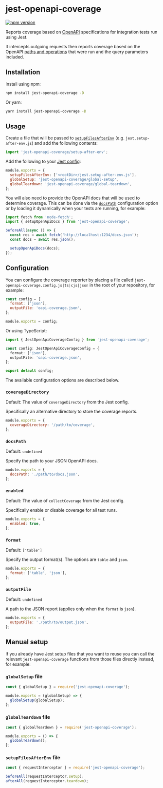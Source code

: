 # jest-openapi-coverage

[![npm version](https://badge.fury.io/js/jest-openapi-coverage.svg)](https://badge.fury.io/js/jest-openapi-coverage)

Reports coverage based on [OpenAPI](https://swagger.io/specification/) specifications
for integration tests run using Jest.

It intercepts outgoing requests then reports coverage based on the OpenAPI
[paths and operations](https://swagger.io/docs/specification/paths-and-operations/)
that were run and the query parameters included.

## Installation

Install using npm:

```sh
npm install jest-openapi-coverage -D
```

Or yarn:

```sh
yarn install jest-openapi-coverage -D
```

## Usage

Create a file that will be passed to [`setupFilesAfterEnv`](https://jestjs.io/docs/configuration#setupfilesafterenv-array) (e.g. `jest.setup-after-env.js`) and add
the following contents:

```js
import 'jest-openapi-coverage/setup-after-env';
```

Add the following to your [Jest config](https://jestjs.io/docs/configuration):

```js
module.exports = {
  setupFilesAfterEnv: ['<rootDir>/jest.setup-after-env.js'],
  globalSetup: 'jest-openapi-coverage/global-setup',
  globalTeardown: 'jest-openapi-coverage/global-teardown',
};
```

You will also need to provide the OpenAPI docs that will be used to determine
coverage. This can be done via the [`docsPath`](#docspath) configuration option
or by loading it dynamically when your tests are running, for example:

```js
import fetch from 'node-fetch';
import { setupOpenApiDocs } from 'jest-openapi-coverage';

beforeAll(async () => {
  const res = await fetch('http://localhost:1234/docs.json');
  const docs = await res.json();

  setupOpenApiDocs(docs);
});
```

## Configuration

You can configure the coverage reporter by placing a file called
`jest-openapi-coverage.config.js|ts|cjs|json` in the root of your repository,
for example:

```js
const config = {
  format: ['json'],
  outputFile: 'oapi-coverage.json',
};

module.exports = config;
```

Or using TypeScript:

```ts
import { JestOpenApiCoverageConfig } from 'jest-openapi-coverage';

const config: JestOpenApiCoverageConfig = {
  format: ['json'],
  outputFile: 'oapi-coverage.json',
};

export default config;
```

The available configuration options are described below.

### `coverageDirectory`

Default: The value of `coverageDirectory` from the Jest config.

Specifically an alternative directory to store the coverage reports.

```js
module.exports = {
  coverageDirectory: '/path/to/coverage',
};
```

### `docsPath`

Default: `undefined`

Specify the path to your JSON OpenAPI docs.

```js
module.exports = {
  docsPath: './path/to/docs.json',
};
```

### `enabled`

Default: The value of `collectCoverage` from the Jest config.

Specifically enable or disable coverage for all test runs.

```js
module.exports = {
  enabled: true,
};
```

### `format`

Default: `['table']`

Specify the output format(s). The options are `table` and `json`.

```js
module.exports = {
  format: ['table', 'json'],
};
```

### `outputFile`

Default: `undefined`

A path to the JSON report (applies only when the `format` is `json`).

```js
module.exports = {
  outputFile: './path/to/output.json',
};
```

## Manual setup

If you already have Jest setup files that you want to reuse you can call the
relevant `jest-openapi-coverage` functions from those files directly instead,
for example:

### `globalSetup` file

```js
const { globalSetup } = require('jest-openapi-coverage');

module.exports = (globalSetup) => {
  globalSetup(globalSetup);
};
```

### `globalTeardown` file

```js
const { globalTeardown } = require('jest-openapi-coverage');

module.exports = () => {
  globalTeardown();
};
```

### `setupFilesAfterEnv` file

```js
const { requestInterceptor } = require('jest-openapi-coverage');

beforeAll(requestInterceptor.setup);
afterAll(requestInterceptor.teardown);
```
